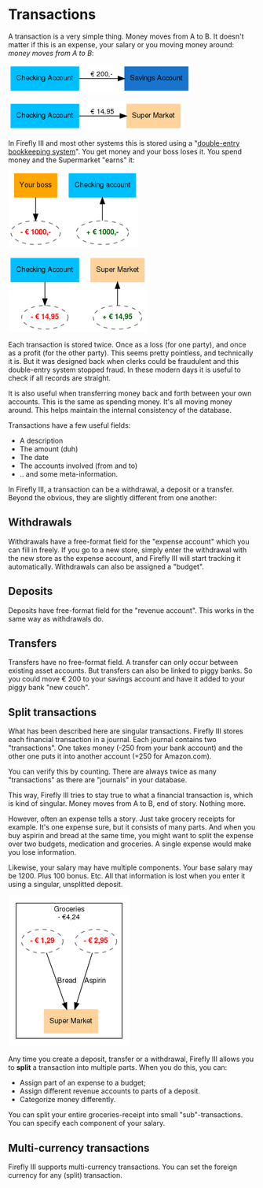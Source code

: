 # Transactions

A transaction is a very simple thing. Money moves from A to B. It doesn't matter if this is an expense, your salary or you moving money around: *money moves from A to B*:

![Transferring money from your checking account to your savings account](images/transaction1.png)

![An expense is moving money from you to the supermarket.](images/transaction2.png)

In Firefly III and most other systems this is stored using a "[double-entry bookkeeping system](http://en.wikipedia.org/wiki/Double-entry_bookkeeping_system)". You get money and your boss loses it. You spend money and the Supermarket "earns" it:

![Your boss loses money, you earn it.](images/transaction3.png)

![You lose money, the supermarket earns it.](images/transaction4.png)

Each transaction is stored twice. Once as a loss (for one party), and once as a profit (for the other party). This seems pretty pointless, and technically it is. But it was designed back when clerks could be fraudulent and this double-entry system stopped fraud. In these modern days it is useful to check if all records are straight.

It is also useful when transferring money back and forth between your own accounts. This is the same as spending money. It's all moving money around. This helps maintain the internal consistency of the database.

Transactions have a few useful fields:

* A description
* The amount (duh)
* The date
* The accounts involved (from and to)
* .. and some meta-information.

In Firefly III, a transaction can be a withdrawal, a deposit or a transfer. Beyond the obvious, they are slightly different from one another:

## Withdrawals

Withdrawals have a free-format field for the "expense account" which you can fill in freely. If you go to a new store, simply enter the withdrawal with the new store as the expense account, and Firefly III will start tracking it automatically. Withdrawals can also be assigned a "budget".

## Deposits

Deposits have free-format field for the "revenue account". This works in the same way as withdrawals do.

## Transfers

Transfers have no free-format field. A transfer can only occur between existing asset accounts. But transfers can also be linked to piggy banks. So you could move € 200 to your savings account and have it added to your piggy bank "new couch".

## Split transactions

What has been described here are singular transactions. Firefly III stores each financial transaction in a journal. Each journal contains two "transactions". One takes money (-250 from your bank account) and the other one puts it into another account (+250 for Amazon.com).

You can verify this by counting. There are always twice as many "transactions" as there are "journals" in your database.

This way, Firefly III tries to stay true to what a financial transaction is, which is kind of singular. Money moves from A to B, end of story. Nothing more. 

However, often an expense tells a story. Just take grocery receipts for example. It's one expense sure, but it consists of many parts. And when you buy aspirin and bread at the same time, you might want to split the expense over two budgets, medication and groceries. A single expense would make you lose information.

Likewise, your salary may have multiple components. Your base salary may be 1200. Plus 100 bonus. Etc. All that information is lost when you enter it using a singular, unsplitted deposit.

![Transaction with multiple parts](images/transaction5.png)

Any time you create a deposit, transfer or a withdrawal, Firefly III allows you to **split** a transaction into multiple parts. When you do this, you can:

- Assign part of an expense to a budget;
- Assign different revenue accounts to parts of a deposit.
- Categorize money differently.

You can split your entire groceries-receipt into small "sub"-transactions. You can specify each component of your salary.

## Multi-currency transactions

Firefly III supports multi-currency transactions. You can set the foreign currency for any (split) transaction.
